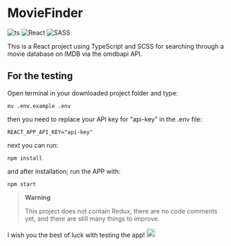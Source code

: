 # MovieFinder

![ts](https://flat.badgen.net/badge/Built%20With/TypeScript/blue) ![React](https://img.shields.io/badge/react-%2320232a.svg?style=for-the-badge&logo=react&logoColor=%2361DAFB) ![SASS](https://img.shields.io/badge/SASS-hotpink.svg?style=for-the-badge&logo=SASS&logoColor=white)

This is a React project using TypeScript and SCSS for searching through a movie database on IMDB via the omdbapi API.

## For the testing

Open terminal in your downloaded project folder and type:

```console
mv .env.example .env
```

then you need to replace your API key for "api-key" in the .env file:

```console
REACT_APP_API_KEY="api-key"
```

next you can run:

```console
npm install
```

and after installation; run the APP with:

```console
npm start
```

> **Warning**
>
> This project does not contain Redux, there are no code comments yet, and there are still many things to improve.

I wish you the best of luck with testing the app! <img src="https://raw.githubusercontent.com/MartinHeinz/MartinHeinz/master/wave.gif" width="20px">
